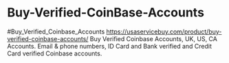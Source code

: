 # Buy-Verified-CoinBase-Accounts
#Buy_Verified_Coinbase_Accounts https://usaservicebuy.com/product/buy-verified-coinbase-accounts/ Buy Verified Coinbase Accounts, UK, US, CA Accounts. Email &amp; phone numbers, ID Card and Bank verified and Credit Card verified Coinbase accounts.

